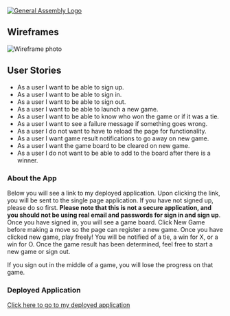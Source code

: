 [![General Assembly Logo](https://camo.githubusercontent.com/1a91b05b8f4d44b5bbfb83abac2b0996d8e26c92/687474703a2f2f692e696d6775722e636f6d2f6b6538555354712e706e67)](https://generalassemb.ly/education/web-development-immersive)


## Wireframes

![Wireframe photo](https://media.git.generalassemb.ly/user/37148/files/de491680-ea05-11eb-80f9-6138662ef843)

## User Stories

+ As a user I want to be able to sign up.
+ As a user I want to be able to sign in.
+ As a user I want to be able to sign out.
+ As a user I want to be able to launch a new game.
+ As a user I want to be able to know who won the game or if it was a tie.
+ As a user I want to see a failure message if something goes wrong.
+ As a user I do not want to have to reload the page for functionality.
+ As a user I want game result notifications to go away on new game.
+ As a user I want the game board to be cleared on new game.
+ As a user I do not want to be able to add to the board after there is a winner. 

### About the App

Below you will see a link to my deployed application. Upon clicking the link, you will be sent to the single page application. If you have not signed up, please do so first. **Please note that this is not a secure application, and you should not be using real email and passwords for sign in and sign up**. Once you have signed in, you will see a game board. Click New Game before making a move so the page can register a new game. Once you have clicked new game, play freely! You will be notified of a tie, a win for X, or a win for O. Once the game result has been determined, feel free to start a new game or sign out. 

If you sign out in the middle of a game, you will lose the progress on that game.

### Deployed Application

[Click here to go to my deployed application](https://jbeecy.github.io/johns-tic-tac-toe-project/)
